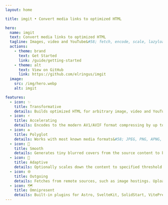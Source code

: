 ```yaml
---
layout: home

title: imgit • Convert media links to optimized HTML

hero:
  name: imgit
  text: Convert media links to optimized HTML
  tagline: Images, video and YouTube&#58; fetch, encode, scale, lazyload – for best UX and <a href="https://web.dev/vitals" target="_blank">Web Vitals</a>.
  actions:
    - theme: brand
      text: Get Started
      link: /guide/getting-started
    - theme: alt
      text: View on GitHub
      link: https://github.com/elringus/imgit
  image:
    src: /img/hero.webp
    alt: imgit

features:
  - icon: ✨
    title: Transformative
    details: Builds optimized HTML for arbitrary image, video and YouTube syntax, such as URLs, markdown or JSX tags.
  - icon: ⚡
    title: Accelerating
    details: Encodes to the modern AV1/AVIF format compressing by up to 90% without noticeable quality loss. Supports GPU acceleration.
  - icon: ♻️
    title: Polyglot
    details: Works with most known media formats&#58; JPEG, PNG, APNG, SVG, GIF, WEBP, WEBM, MP4, AVI, MOV, MKV, BMP, TIFF, TGA and even PSD.
  - icon: 🌊
    title: Smooth
    details: Generates tiny blurred covers from the source content to be beautifully crossfaded into HD originals once lazy-loaded.
  - icon: 📐
    title: Adaptive
    details: Optionally scales down the content to specified threshold while preserving high-resolution variants for high-DPI displays.
  - icon: 🌐
    title: Outgoing
    details: Fetches from remote sources, such as image hostings. Uploads optimized content to designated endpoint, such as CDN.
  - icon: 🗺️
    title: Omnipresent
    details: Built-in plugins for Astro, SvelteKit, SolidStart, VitePress, Nuxt and Remix. Adapters for Node, Deno and Bun runtimes.
---
```


<style>
:root {
  --vp-home-hero-name-color: transparent;
  --vp-home-hero-name-background: linear-gradient(120deg, #ee3248 30%, #ffba3c);
  --vp-home-hero-image-background-image: linear-gradient(-45deg, #6719b7 50%, #ee3248 50%);
  --vp-home-hero-image-filter: blur(44px);
}

@media (min-width: 640px) {
  :root {
    --vp-home-hero-image-filter: blur(56px);
  }
}

@media (min-width: 960px) {
  :root {
    --vp-home-hero-image-filter: blur(68px);
  }
}

/* Disable navbar blur effect when not scrolled */
.VPNavBar {
    background: rgba(255, 255, 255, 0.95) !important;
    transition: background-color 0.3s ease-out;
}
.dark .VPNavBar { background: rgba(30, 30, 32, 0.95) !important; }
.VPNavBar.top { background: transparent !important;  }
.dark .VPNavBar.top { background: transparent !important; }
.VPNav::after { display: none; }
</style>
